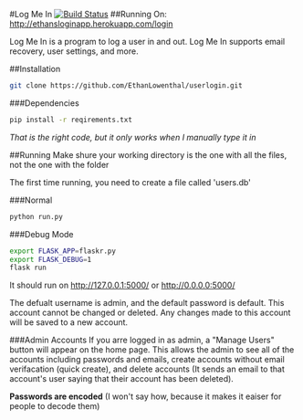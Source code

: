 #Log Me In
[![Build Status](https://travis-ci.org/EthanLowenthal/userlogin.svg?branch=master)](https://travis-ci.org/EthanLowenthal/userlogin)
##Running On: http://ethansloginapp.herokuapp.com/login

Log Me In is a program to log a user in and out. Log Me In supports email recovery, user settings, and more.


##Installation
```sh
git clone https://github.com/EthanLowenthal/userlogin.git
```

###Dependencies
```sh
pip install -r reqirements.txt
```
*That is the right code, but it only works when I manually type it in*


##Running
Make shure your working directory is the one with all the files, not the one with the folder

The first time running, you need to create a file called 'users.db'

###Normal
```python
python run.py
```

###Debug Mode
```sh
export FLASK_APP=flaskr.py
export FLASK_DEBUG=1
flask run
```

It should run on http://127.0.0.1:5000/ or http://0.0.0.0:5000/


The defualt username is admin, and the default password is default. This account cannot be changed or deleted. Any changes made to this account will be saved to a new account.

###Admin Accounts
If you arre logged in as admin, a "Manage Users" button will appear on the home page. This allows the admin to see all of the accounts including passwords and emails, create accounts without email verifacation (quick create), and delete accounts (It sends an email to that account's user saying that their account has been deleted).


**Passwords are encoded** (I won't say how, because it makes it eaiser for people to decode them)


